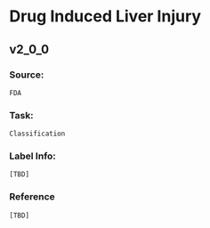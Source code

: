 # Drug Induced Liver Injury

## v2_0_0

### Source: 
    FDA

### Task: 
    Classification

### Label Info:
    [TBD]

### Reference
    [TBD]


